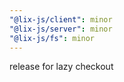 ```yaml
---
"@lix-js/client": minor
"@lix-js/server": minor
"@lix-js/fs": minor
---
```


release for lazy checkout
